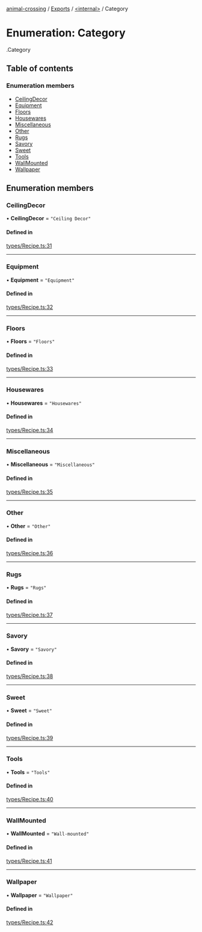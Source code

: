 [animal-crossing](../README.md) / [Exports](../modules.md) / [<internal\>](../modules/internal_.md) / Category

# Enumeration: Category

[<internal>](../modules/internal_.md).Category

## Table of contents

### Enumeration members

- [CeilingDecor](internal_.Category-2.md#ceilingdecor)
- [Equipment](internal_.Category-2.md#equipment)
- [Floors](internal_.Category-2.md#floors)
- [Housewares](internal_.Category-2.md#housewares)
- [Miscellaneous](internal_.Category-2.md#miscellaneous)
- [Other](internal_.Category-2.md#other)
- [Rugs](internal_.Category-2.md#rugs)
- [Savory](internal_.Category-2.md#savory)
- [Sweet](internal_.Category-2.md#sweet)
- [Tools](internal_.Category-2.md#tools)
- [WallMounted](internal_.Category-2.md#wallmounted)
- [Wallpaper](internal_.Category-2.md#wallpaper)

## Enumeration members

### CeilingDecor

• **CeilingDecor** = `"Ceiling Decor"`

#### Defined in

[types/Recipe.ts:31](https://github.com/Norviah/animal-crossing/blob/3810f6b/module/types/Recipe.ts#L31)

___

### Equipment

• **Equipment** = `"Equipment"`

#### Defined in

[types/Recipe.ts:32](https://github.com/Norviah/animal-crossing/blob/3810f6b/module/types/Recipe.ts#L32)

___

### Floors

• **Floors** = `"Floors"`

#### Defined in

[types/Recipe.ts:33](https://github.com/Norviah/animal-crossing/blob/3810f6b/module/types/Recipe.ts#L33)

___

### Housewares

• **Housewares** = `"Housewares"`

#### Defined in

[types/Recipe.ts:34](https://github.com/Norviah/animal-crossing/blob/3810f6b/module/types/Recipe.ts#L34)

___

### Miscellaneous

• **Miscellaneous** = `"Miscellaneous"`

#### Defined in

[types/Recipe.ts:35](https://github.com/Norviah/animal-crossing/blob/3810f6b/module/types/Recipe.ts#L35)

___

### Other

• **Other** = `"Other"`

#### Defined in

[types/Recipe.ts:36](https://github.com/Norviah/animal-crossing/blob/3810f6b/module/types/Recipe.ts#L36)

___

### Rugs

• **Rugs** = `"Rugs"`

#### Defined in

[types/Recipe.ts:37](https://github.com/Norviah/animal-crossing/blob/3810f6b/module/types/Recipe.ts#L37)

___

### Savory

• **Savory** = `"Savory"`

#### Defined in

[types/Recipe.ts:38](https://github.com/Norviah/animal-crossing/blob/3810f6b/module/types/Recipe.ts#L38)

___

### Sweet

• **Sweet** = `"Sweet"`

#### Defined in

[types/Recipe.ts:39](https://github.com/Norviah/animal-crossing/blob/3810f6b/module/types/Recipe.ts#L39)

___

### Tools

• **Tools** = `"Tools"`

#### Defined in

[types/Recipe.ts:40](https://github.com/Norviah/animal-crossing/blob/3810f6b/module/types/Recipe.ts#L40)

___

### WallMounted

• **WallMounted** = `"Wall-mounted"`

#### Defined in

[types/Recipe.ts:41](https://github.com/Norviah/animal-crossing/blob/3810f6b/module/types/Recipe.ts#L41)

___

### Wallpaper

• **Wallpaper** = `"Wallpaper"`

#### Defined in

[types/Recipe.ts:42](https://github.com/Norviah/animal-crossing/blob/3810f6b/module/types/Recipe.ts#L42)
